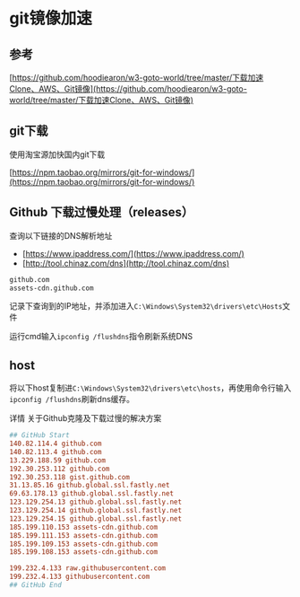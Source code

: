 # git镜像加速

## 参考

[https://github.com/hoodiearon/w3-goto-world/tree/master/下载加速Clone、AWS、Git镜像](https://github.com/hoodiearon/w3-goto-world/tree/master/下载加速Clone、AWS、Git镜像)

## git下载

使用淘宝源加快国内git下载

[https://npm.taobao.org/mirrors/git-for-windows/](https://npm.taobao.org/mirrors/git-for-windows/)

## Github 下载过慢处理（releases）

查询以下链接的DNS解析地址

- [https://www.ipaddress.com/](https://www.ipaddress.com/)
- [http://tool.chinaz.com/dns](http://tool.chinaz.com/dns)

```bash
github.com
assets-cdn.github.com
```

记录下查询到的IP地址，并添加进入`C:\Windows\System32\drivers\etc\Hosts`文件

运行cmd输入`ipconfig /flushdns`指令刷新系统DNS

## host

将以下host复制进`C:\Windows\System32\drivers\etc\hosts`，再使用命令行输入`ipconfig /flushdns`刷新dns缓存。

详情 关于Github克隆及下载过慢的解决方案

```conf
## GitHub Start
140.82.114.4 github.com
140.82.113.4 github.com
13.229.188.59 github.com
192.30.253.112 github.com
192.30.253.118 gist.github.com
31.13.85.16 github.global.ssl.fastly.net
69.63.178.13 github.global.ssl.fastly.net
123.129.254.13 github.global.ssl.fastly.net
123.129.254.14 github.global.ssl.fastly.net
123.129.254.15 github.global.ssl.fastly.net
185.199.110.153 assets-cdn.github.com
185.199.111.153 assets-cdn.github.com
185.199.109.153 assets-cdn.github.com
185.199.108.153 assets-cdn.github.com

199.232.4.133 raw.githubusercontent.com
199.232.4.133 githubusercontent.com
## GitHub End
```
